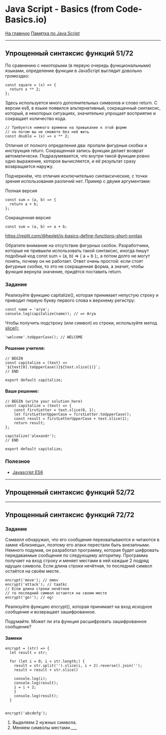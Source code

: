 # Java Script - Basics (from Code-Basics.io) #
[На главную](../../README.md)
[Памятка по Java Script](code-basics.io/java-script-memo.md)
___

## Упрощенный синтаксис функций 51/72 ##

По сравнению с некоторыми (в первую очередь функциональными) языками, определение функции в JavaScript выглядит довольно громоздко:

```
const square = (x) => {
  return x ** 2;
};
```

Здесь используется много дополнительных символов и слово return. С версии es6, в языке появился альтернативный, сокращенный синтаксис, который, в некоторых ситуациях, значительно упрощает восприятие и сокращает количество кода.

```
// Требуется немного времени на привыкание к этой форме
// но потом вы не сможете без неё жить
const double = (x) => x ** 2;
```

Отличия от полного определения два: пропали фигурные скобки и инструкция return. Сокращенная запись функции делает возврат автоматически. Подразумевается, что внутри такой функции ровно одно выражение, которое вычисляется, и её результат сразу возвращается наружу.

Подчеркнём, что отличия исключительно синтаксические, с точки зрения использования различий нет. Пример с двумя аргументами:

Полная версия
```
const sum = (a, b) => {
  return a + b;
};
```

Сокращенная версия

```
const sum = (a, b) => a + b;
```
https://replit.com/@hexlet/js-basics-define-functions-short-syntax

Обратите внимание на отсутствие фигурных скобок. Разработчики, которые не привыкли использовать такой синтаксис, иногда пишут подобный код const sum = (a, b) => { a + b };, а потом долго не могут понять, почему он не работает. Ответ очень простой: если стоят фигурные скобки, то это не сокращенная форма, а значит, чтобы функция вернула значение, придётся поставить return.

### Задание ###
Реализуйте функцию capitalize(), которая принимает непустую строку и приводит первую букву первого слова к верхнему регистру:

```
const name = 'arya';
console.log(capitalize(name)); // => Arya
```

Чтобы получить подстроку (или символ) из строки, используйте метод [slice():](https://developer.mozilla.org/en-US/docs/Web/JavaScript/Reference/Global_Objects/String/slice)

```
'welcome'.toUpperCase(); // WELCOME
```

#### Решение учителя: ####

```
// BEGIN
const capitalize = (text) => `${text[0].toUpperCase()}${text.slice(1)}`;
// END

export default capitalize;
```

#### Ваше решение: ####

```
// BEGIN (write your solution here)
const capitalize = (text) => {
    const firstLetter = text.slice(0, 1);
    let firstLetterUpperCase = firstLetter.toUpperCase();
    const result = firstLetterUpperCase + text.slice(1);
    return result;
};

capitalize('alexandr');
// END

export default capitalize;
```

### Полезное ###
 - [Javascript ES6](https://www.w3schools.com/js/js_es6.asp)

___

## Упрощенный синтаксис функций 52/72 ##

___

## Упрощенный синтаксис функций 72/72 ##

### Задание ###
Сэмвелл обнаружил, что его сообщения перехватываются и читаются в замке «Близнецы», поэтому его атаки перестали быть внезапными. Немного подумав, он разработал программу, которая будет шифровать передаваемые сообщения по следующему алгоритму. Программа получает на вход строку и меняет местами в ней каждые 2 подряд идущих символа. Если длина строки нечётная, то последний символ остаётся на своём месте.
```
encrypt('move'); // omev
encrypt('attack'); // taatkc
// Если длина строки нечётное
// то последний символ остается на своем месте
encrypt('go!'); // og!
```
Реализуйте функцию encrypt(), которая принимает на вход исходное сообщение и возвращает зашифрованное.

Подумайте. Может ли эта функция расшифровать зашифрованное сообщение?

#### Замеки ####
```
encrypt = (str) => {
  let result = str;

  for (let i = 0; i < str.length;) {
    result = str.split('').slice(i, i + 2).reverse().join('');
    result = result + str.slice()
      
    console.log(i);
    console.log(result);
    i = i + 2;
    }
    console.log(result);
  }


encrypt('abcdefg');
```
1. Выделяем 2 нужных символа.
2. Меняем символы местами.___